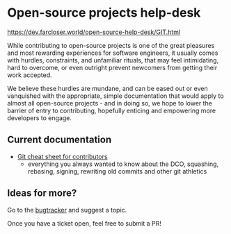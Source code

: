 # Open-source projects help-desk

https://dev.farcloser.world/open-source-help-desk/GIT.html

While contributing to open-source projects is one of the great pleasures and
most rewarding experiences for software engineers, it usually comes with
hurdles, constraints, and unfamiliar rituals, that may feel intimidating,
hard to overcome, or even outright prevent newcomers from getting their work
accepted.

We believe these hurdles are mundane, and can be eased out or even vanquished with
the appropriate, simple documentation that would apply to almost all open-source projects -
and in doing so, we hope to lower the barrier of entry to contributing, hopefully
enticing and empowering more developers to engage.

## Current documentation

* [Git cheat sheet for contributors](GIT.md)
  * everything you always wanted to know about the DCO, squashing, rebasing, signing,
rewriting old commits and other git athletics

## Ideas for more?

Go to the [bugtracker](https://github.com/farcloser/open-source-help-desk/issues) and suggest a topic.

Once you have a ticket open, feel free to submit a PR!
